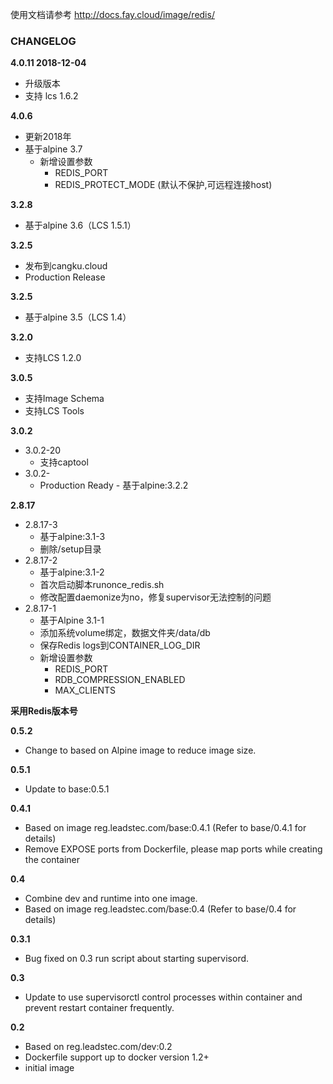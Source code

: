 使用文档请参考 http://docs.fay.cloud/image/redis/

### CHANGELOG

**4.0.11 2018-12-04**
* 升级版本
* 支持 lcs 1.6.2

**4.0.6**
* 更新2018年
* 基于alpine 3.7
    - 新增设置参数
        + REDIS_PORT 
        + REDIS_PROTECT_MODE (默认不保护,可远程连接host)

**3.2.8**

* 基于alpine 3.6（LCS 1.5.1）

**3.2.5**

* 发布到cangku.cloud
* Production Release


**3.2.5**

* 基于alpine 3.5（LCS 1.4）

**3.2.0**

* 支持LCS 1.2.0

**3.0.5**

* 支持Image Schema
* 支持LCS Tools

**3.0.2**

* 3.0.2-20
    - 支持captool
* 3.0.2-
    - Production Ready - 基于alpine:3.2.2

**2.8.17**

* 2.8.17-3
    - 基于alpine:3.1-3
    - 删除/setup目录
* 2.8.17-2
    - 基于alpine:3.1-2
    - 首次启动脚本runonce_redis.sh
    - 修改配置daemonize为no，修复supervisor无法控制的问题
* 2.8.17-1
    - 基于Alpine 3.1-1
    - 添加系统volume绑定，数据文件夹/data/db
    - 保存Redis logs到CONTAINER_LOG_DIR
    - 新增设置参数
        + REDIS_PORT
        + RDB_COMPRESSION_ENABLED
        + MAX_CLIENTS

**采用Redis版本号**

**0.5.2**

* Change to based on Alpine image to reduce image size.

**0.5.1**

* Update to base:0.5.1

**0.4.1**

* Based on image reg.leadstec.com/base:0.4.1 (Refer to base/0.4.1 for details)
* Remove EXPOSE ports from Dockerfile, please map ports while creating the container

**0.4**

* Combine dev and runtime into one image.
* Based on image reg.leadstec.com/base:0.4 (Refer to base/0.4 for details)

**0.3.1**

* Bug fixed on 0.3 run script about starting supervisord.

**0.3**

* Update to use supervisorctl control processes within container and prevent restart container frequently.

**0.2**

* Based on reg.leadstec.com/dev:0.2
* Dockerfile support up to docker version 1.2+
* initial image


